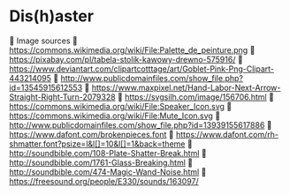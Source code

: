 # Dis(h)aster

:link: Image sources
:art: https://commons.wikimedia.org/wiki/File:Palette_de_peinture.png
:art: https://pixabay.com/pl/tabela-stolik-kawowy-drewno-575916/
:art: https://www.deviantart.com/clipartcotttage/art/Goblet-Pink-Png-Clipart-443214095
:art: http://www.publicdomainfiles.com/show_file.php?id=13545915612553
:art: https://www.maxpixel.net/Hand-Labor-Next-Arrow-Straight-Right-Turn-2079328
:art: https://svgsilh.com/image/156706.html
:art: https://commons.wikimedia.org/wiki/File:Speaker_Icon.svg
:art: https://commons.wikimedia.org/wiki/File:Mute_Icon.svg
:art: http://www.publicdomainfiles.com/show_file.php?id=13939155617886
:pencil: https://www.dafont.com/brokenpieces.font
:pencil: https://www.dafont.com/rh-shmatter.font?psize=l&l[]=10&l[]=1&back=theme
:musical_note: http://soundbible.com/108-Plate-Shatter-Break.html
:musical_note: http://soundbible.com/1761-Glass-Breaking.html
:musical_note: http://soundbible.com/474-Magic-Wand-Noise.html
:musical_note: https://freesound.org/people/E330/sounds/163097/